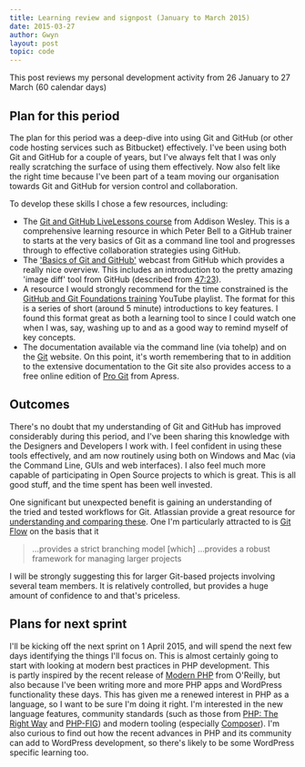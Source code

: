 ```yaml
---
title: Learning review and signpost (January to March 2015)
date: 2015-03-27
author: Gwyn
layout: post
topic: code
---
```

This post reviews my personal development activity from 26 January to 27 March (60 calendar days)

## Plan for this period

The plan for this period was a deep-dive into using Git and GitHub (or other code hosting services such as Bitbucket) effectively. I've been using both Git and GitHub for a couple of years, but I've always felt that I was only really scratching the surface of using them effectively. Now also felt like the right time because I've been part of a team moving our organisation towards Git and GitHub for version control and collaboration.

To develop these skills I chose a few resources, including:

  * The [Git and GitHub LiveLessons course](https://www.safaribooksonline.com/library/view/git-and-github/9780133992748/) from Addison Wesley. This is a comprehensive learning resource in which Peter Bell to a GitHub trainer to starts at the very basics of Git as a command line tool and progresses through to effective collaboration strategies using GitHub.
  * The ['Basics of Git and GitHub'](https://www.youtube.com/watch?v=U8GBXvdmHT4) webcast from GitHub which provides a really nice overview. This includes an introduction to the pretty amazing 'image diff' tool from GitHub (described from [47:23](https://youtu.be/U8GBXvdmHT4?t=47m27s)).
  * A resource I would strongly recommend for the time constrained is the [GitHub and Git Foundations training](https://www.youtube.com/playlist?list=PLg7s6cbtAD15G8lNyoaYDuKZSKyJrgwB-) YouTube playlist. The format for this is a series of short (around 5 minute) introductions to key features. I found this format great as both a learning tool to since I could watch one when I was, say, washing up to and as a good way to remind myself of key concepts.
  * The documentation available via the command line (via tohelp) and on the [Git](http://git-scm.com) website. On this point, it's worth remembering that to in addition to the extensive documentation to the Git site also provides access to a free online edition of [Pro Git](http://git-scm.com/book/en/v2) from Apress.

## Outcomes

There's no doubt that my understanding of Git and GitHub has improved considerably during this period, and I've been sharing this knowledge with the Designers and Developers I work with. I feel confident in using these tools effectively, and am now routinely using both on Windows and Mac (via the Command Line, GUIs and web interfaces). I also feel much more capable of participating in Open Source projects to which is great. This is all good stuff, and the time spent has been well invested.

One significant but unexpected benefit is gaining an understanding of the tried and tested workflows for Git. Atlassian provide a great resource for [understanding and comparing these](https://www.atlassian.com/git/tutorials/comparing-workflows/). One I'm particularly attracted to is [Git Flow](https://www.atlassian.com/git/tutorials/comparing-workflows/gitflow-workflow) on the basis that it

> &#8230;provides a strict branching model [which] &#8230;provides a robust framework for managing larger projects

I will be strongly suggesting this for larger Git-based projects involving several team members. It is relatively controlled, but provides a huge amount of confidence to and that's priceless.

## Plans for next sprint

I'll be kicking off the next sprint on 1 April 2015, and will spend the next few days identifying the things I'll focus on. This is almost certainly going to start with looking at modern best practices in PHP development. This is partly inspired by the recent release of [Modern PHP](http://shop.oreilly.com/product/0636920033868.do) from O'Reilly, but also because I've been writing more and more PHP apps and WordPress functionality these days. This has given me a renewed interest in PHP as a language, so I want to be sure I'm doing it right. I'm interested in the new language features, community standards (such as those from [PHP: The Right Way](http://www.phptherightway.com) and [PHP-FIG](http://www.php-fig.org/)) and modern tooling (especially [Composer](https://getcomposer.org/)). I'm also curious to find out how the recent advances in PHP and its community can add to WordPress development, so there's likely to be some WordPress specific learning too.